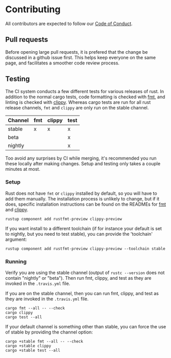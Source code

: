 
# Contributing

All contributors are expected to follow our [Code of Conduct](CODE_OF_CONDUCT.md).

## Pull requests

Before opening large pull requests, it is prefered that the change be discussed in a github issue first. This helps keep everyone on the same page, and facilitates a smoother code review process.

## Testing

The CI system conducts a few different tests for various releases of rust. In addition to the normal cargo tests, code formatting is checked with [fmt](https://github.com/rust-lang-nursery/rustfmt), and linting is checked with [clippy](https://github.com/rust-lang-nursery/rust-clippy). Whereas cargo tests are run for all rust release channels, `fmt` and `clippy` are only run on the stable channel.

| Channel | fmt | clippy | test |
|---------|-----|--------|------|
| stable  | x   | x      | x    |
| beta    |     |        | x    |
| nightly |     |        | x    |

Too avoid any surprises by CI while merging, it's recommended you run these locally after making changes. Setup and testing only takes a couple minutes at most.

### Setup

Rust does not have `fmt` or `clippy` installed by default, so you will have to add them manually. The installation process is unlikely to change, but if it does, specific installation instructions can be found on the READMEs for [fmt](https://github.com/rust-lang-nursery/rustfmt#quick-start) and [clippy](https://github.com/rust-lang-nursery/rust-clippy#step-2-install-clippy).

```
rustup component add rustfmt-preview clippy-preview
```

If you want install to a different toolchain (if for instance your default is set to nightly, but you need to test stable), you can provide the 'toolchain' argument:

```
rustup component add rustfmt-preview clippy-preview --toolchain stable
```

### Running

Verify you are using the stable channel (output of `rustc --version` does not contain "nightly" or "beta"). Then run fmt, clippy, and test as they are invoked in the `.travis.yml` file.

If you are on the stable channel, then you can run fmt, clippy, and test as they are invoked in the `.travis.yml` file.

```
cargo fmt --all -- --check
cargo clippy
cargo test --all
```

If your default channel is something other than stable, you can force the use of stable by providing the channel option:

```
cargo +stable fmt --all -- --check
cargo +stable clippy
cargo +stable test --all
```

